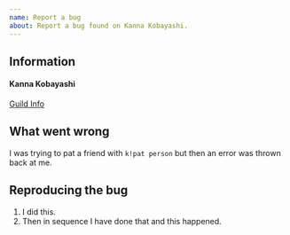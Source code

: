 ```yaml
---
name: Report a bug
about: Report a bug found on Kanna Kobayashi.
---
```


<!--
	This is a template to report Kanna Kobayashi bugs.
	If the issue is with Discord, please go to https://www.reddit.com/r/discordapp instead.
-->

## Information

#### Kanna Kobayashi

<!-- Paste here the text in between parenthesis of the command k!stats -->

<!-- If possible, paste a screenshot URL in between the following parenthesis -->

[Guild Info]()

## What went wrong

<!-- Describe here what went wrong. Try to be specific -->

I was trying to pat a friend with `k!pat person` but then an error was thrown back at me.

## Reproducing the bug

<!-- Write a list of what you did below. -->

1. I did this.
2. Then in sequence I have done that and this happened.
